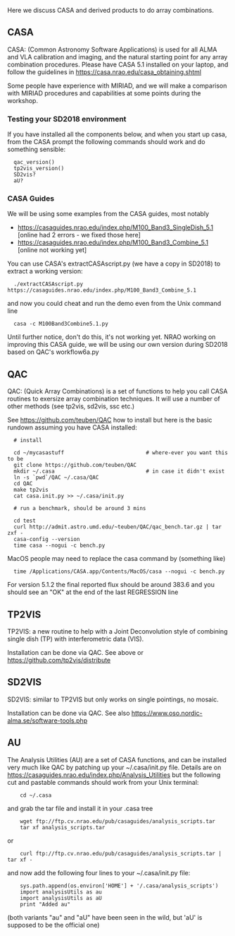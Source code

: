 Here we discuss CASA and derived products to do array combinations.

## CASA

CASA: (Common Astronomy Software Applications) is used for all ALMA
and VLA calibration and imaging, and the natural starting point
for any array combination procedures. Please have CASA 5.1
installed on your laptop, and follow the guidelines in 
https://casa.nrao.edu/casa_obtaining.shtml

Some people have experience with MIRIAD, and we will make a comparison
with MIRIAD procedures and capabilities at some points during the
workshop.

### Testing your SD2018 environment

If you have installed all the components below, and when you start up
casa, from the CASA prompt the following commands should work and do
something sensible:

      qac_version()
      tp2vis_version()
      SD2vis?
      aU?

### CASA Guides

We will be using some examples from the CASA guides, most notably

* https://casaguides.nrao.edu/index.php/M100_Band3_SingleDish_5.1  [online had 2 errors - we fixed those here]
* https://casaguides.nrao.edu/index.php/M100_Band3_Combine_5.1 [online not working yet]

You can use CASA's extractCASAscript.py (we have a copy in SD2018) to
extract a working version:

      ./extractCASAscript.py https://casaguides.nrao.edu/index.php/M100_Band3_Combine_5.1

and now you could cheat and run the demo even from the Unix command line

      casa -c M100Band3Combine5.1.py

Until further notice, don't do this,
it's not working yet. NRAO working on improving this CASA guide, we will be using our own version during SD2018
based on QAC's workflow6a.py

## QAC

QAC: (Quick Array Combinations) is a set of functions to help you
call CASA routines to exersize array combination techniques. It will
use a number of other methods (see tp2vis, sd2vis, ssc etc.)

See https://github.com/teuben/QAC how to install but here is the basic
rundown assuming you have CASA installed:

      # install

      cd ~/mycasastuff                          # where-ever you want this to be
      git clone https://github.com/teuben/QAC
      mkdir ~/.casa                             # in case it didn't exist
      ln -s `pwd`/QAC ~/.casa/QAC 
      cd QAC
      make tp2vis
      cat casa.init.py >> ~/.casa/init.py
      
      # run a benchmark, should be around 3 mins
      
      cd test
      curl http://admit.astro.umd.edu/~teuben/QAC/qac_bench.tar.gz | tar zxf -
      casa-config --version
      time casa --nogui -c bench.py

MacOS people may need to replace the casa command by (something like)

      time /Applications/CASA.app/Contents/MacOS/casa --nogui -c bench.py

For version 5.1.2 the final reported flux should be around 383.6 and you should see an "OK" at the
end of the last REGRESSION line


## TP2VIS

TP2VIS: a new routine to help with a Joint Deconvolution style of
combining single dish (TP) with interferometric data (VIS).

Installation can be done via QAC. See above or https://github.com/tp2vis/distribute


## SD2VIS

SD2VIS: similar to TP2VIS but only works on single pointings, no mosaic.

Installation can be done via QAC. See also https://www.oso.nordic-alma.se/software-tools.php


## AU

The Analysis Utilities (AU) are a set of CASA functions, and can be installed very much like
QAC by patching up your ~/.casa/init.py file.   Details are on
https://casaguides.nrao.edu/index.php/Analysis_Utilities but the following cut and pastable
commands should work from your Unix terminal:

        cd ~/.casa
	
and grab the tar file and install it in your .casa tree

        wget ftp://ftp.cv.nrao.edu/pub/casaguides/analysis_scripts.tar
        tar xf analysis_scripts.tar
	
or

        curl ftp://ftp.cv.nrao.edu/pub/casaguides/analysis_scripts.tar | tar xf -

and now add the following four lines to your ~/.casa/init.py file:

        sys.path.append(os.environ['HOME'] + '/.casa/analysis_scripts')
        import analysisUtils as au
        import analysisUtils as aU
        print "Added au"

(both variants "au" and "aU" have been seen in the wild, but 'aU' is supposed to be the official one)
